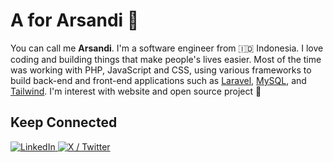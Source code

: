 # A for Arsandi 👋

You can call me **Arsandi**. I'm a software engineer from 🇮🇩 Indonesia. I love coding and building things that make people's lives easier. Most of the time was working with PHP, JavaScript and CSS, using various frameworks to build back-end and front-end applications such as [Laravel](https://laravel.com), [MySQL](https://www.mysql.com/), and [Tailwind](https://tailwindcss.com). I'm interest with website and open source project 🚀

<!-- ## Statistics

<p>
  <a href="https://github-readme-stats.vercel.app/api/top-langs/?username=arsandisaputra&layout=compact&hide_border=true&theme=tokyonight">
    <img src="https://github-readme-stats.vercel.app/api/top-langs/?username=arsandisaputra&layout=compact&hide_border=true&theme=tokyonight" alt="Arsandi's Most Used Language" height="160"/>
  </a>
  <a href="https://github-readme-stats.vercel.app/api?username=arsandisaputra&show_icons=true&hide_border=true&theme=tokyonight">
    <img src="https://github-readme-stats.vercel.app/api?username=arsandisaputra&show_icons=true&hide_border=true&theme=tokyonight" alt="Arsandi's Github Stats" height=160"/>
  </a>
</p> -->


## Keep Connected

<a href="https://www.linkedin.com/in/arsandisaputra" target="_blank">
  <img alt="LinkedIn" src="https://img.shields.io/badge/-LinkedIn-0170ad?style=for-the-badge&logo=linkedin&logoColor=white" />
</a>
<a href="https://www.twitter.com/arsandisaputra" target="_blank">
  <img alt="X / Twitter" src="https://img.shields.io/badge/-X (Twitter)-000000?style=for-the-badge&logo=x" />
</a>
<!-- <a href="https://www.youtube.com/@arsandisaputra" target="_blank">
  <img alt="YouTube" src="https://img.shields.io/badge/-YouTube-f70000?style=for-the-badge&logo=youtube&logoColor=white" />
</a> -->
<!-- <a href="https://arsandisaputra.medium.com" target="_blank">
  <img alt="Medium" src="https://img.shields.io/badge/-Medium-1d1916?style=for-the-badge&logo=medium&logoColor=white" />
</a> -->

<!-- ## Support Me -->

<!-- <a href="https://ko-fi.com/J3J1S7T4L" target="_blank"><img height="36" style="border:0px;height:36px;" src="https://storage.ko-fi.com/cdn/kofi1.png?v=3" alt="Buy Me a ko-fi" /></a> -->
<!-- <a href="https://trakteer.id/arsandisaputra/tip" target="_blank"><img id="wse-buttons-preview" src="https://cdn.trakteer.id/images/embed/trbtn-red-3.png" height="36" style="border: 0px; height: 36px; " alt="Trakteer Saya" /></a> -->
